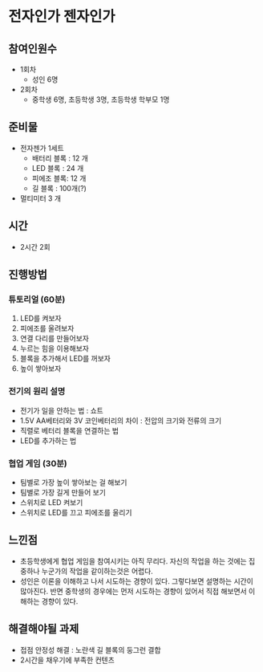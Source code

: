 # 전자인가 젠자인가

## 참여인원수 
- 1회차  
    - 성인 6명  
- 2회차  
    - 중학생 6명, 초등학생 3명, 초등학생 학부모 1명 

## 준비물 
- 전자젠가 1세트  
    - 배터리 블록 : 12 개
    - LED 블록 : 24 개
    - 피에조 블록: 12 개
    - 길 블록 : 100개(?)
- 멀티미터 3 개 

## 시간 
- 2시간 2회 

## 진행방법 
### 튜토리얼 (60분) 
1. LED를 켜보자
2. 피에조를 울려보자 
3. 연결 다리를 만들어보자
4. 누르는 힘을 이용해보자
5. 블록을 추가해서 LED를 꺼보자
6. 높이 쌓아보자  

### 전기의 원리 설명 
- 전기가 일을 안하는 법 : 쇼트 
- 1.5V AA베터리와 3V 코인베터리의 차이 : 전압의 크기와 전류의 크기 
- 직렬로 베터리 블록을 연결하는 법  
- LED를 추가하는 법

### 협업 게임 (30분) 
- 팀별로 가장 높이 쌓아보는 걸 해보기 
- 팀별로 가장 길게 만들어 보기 
- 스위치로 LED 켜보기
- 스위치로 LED를 끄고 피에조를 울리기

## 느낀점 
- 초등학생에게 협업 게임을 참여시키는 아직 무리다. 자신의 작업을 하는 것에는 집중하나 누군가의 작업을 같이하는것은 어렵다.  
- 성인은 이론을 이해하고 나서 시도하는 경향이 있다. 그렇다보면 설명하는 시간이 많아진다. 반면 중학생의 경우에는 먼저 시도하는 경향이 있어서 직접 해보면서 이해하는 경향이 있다.  

## 해결해야될 과제
- 접점 안정성 해결 : 노란색 길 블록의 둥그런 결합
- 2시간을 채우기에 부족한 컨텐츠 




 

